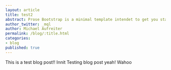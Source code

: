 ```yaml
---
layout: article
title: test2
abstract: Prose Bootstrap is a minimal template intendet to get you started with Jekyll.
author_twitter: _mql
author: Michael Aufreiter
permalink: /blog/:title.html
categories:
- blog
published: true
---
```


This is a test blog post!! Innit
Testing blog post yeah!
Wahoo





